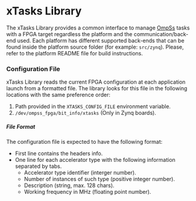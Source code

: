 # xTasks Library

The xTasks Library provides a common interface to manage [OmpSs](https://pm.bsc.es/ompss) tasks with a FPGA target regardless the platform and the communication/back-end used.
Each platform has different supported back-ends that can be found inside the platform source folder (for example: `src/zynq`).
Please, refer to the platform README file for build instructions.

### Configuration File

xTasks Library reads the current FPGA configuration at each application launch from a formatted file.
The library looks for this file in the following locations with the same preference order:
 1. Path provided in the `XTASKS_CONFIG_FILE` environment variable.
 2. `/dev/ompss_fpga/bit_info/xtasks` (Only in Zynq boards).

##### File Format

The configuration file is expected to have the following format:
 - First line contains the headers info.
 - One line for each accelerator type with the following information separated by tabs.
   - Accelerator type identifier (interger number).
   - Number of instances of such type (positive integer number).
   - Description (string, max. 128 chars).
   - Working frequency in MHz (floating point number).
